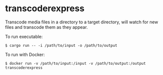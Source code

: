 # transcoderexpress

Transcode media files in a directory to a target directory, will watch for new files and transcode them as they appear.

To run executable:

    $ cargo run -- -i /path/to/input -o /path/to/output

To run with Docker:

    $ docker run -v /path/to/input:/input -v /path/to/output:/output transcoderexpress
